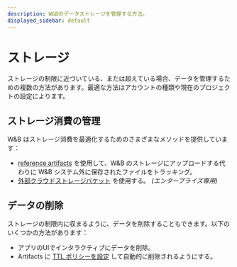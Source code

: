 ```yaml
---
description: W&Bのデータストレージを管理する方法。
displayed_sidebar: default
---
```



# ストレージ

ストレージの制限に近づいている、または超えている場合、データを管理するための複数の方法があります。最適な方法はアカウントの種類や現在のプロジェクトの設定によります。

## ストレージ消費の管理
W&B はストレージ消費を最適化するためのさまざまなメソッドを提供しています：

- [reference artifacts](../../artifacts/track-external-files.md) を使用して、W&B のストレージにアップロードする代わりに W&B システム外に保存されたファイルをトラッキング。
- [外部クラウドストレージバケット](../features/teams.md) を使用する。 *(エンタープライズ専用)*

## データの削除
ストレージの制限内に収まるように、データを削除することもできます。以下のいくつかの方法があります：

- アプリのUIでインタラクティブにデータを削除。
- Artifacts に [TTL ポリシーを設定](../../artifacts/ttl.md) して自動的に削除されるようにする。
